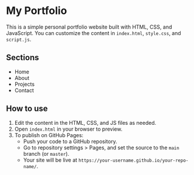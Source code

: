 # My Portfolio

This is a simple personal portfolio website built with HTML, CSS, and JavaScript. You can customize the content in `index.html`, `style.css`, and `script.js`.

## Sections
- Home
- About
- Projects
- Contact

## How to use
1. Edit the content in the HTML, CSS, and JS files as needed.
2. Open `index.html` in your browser to preview.
3. To publish on GitHub Pages:
   - Push your code to a GitHub repository.
   - Go to repository settings > Pages, and set the source to the `main` branch (or `master`).
   - Your site will be live at `https://your-username.github.io/your-repo-name/`.
